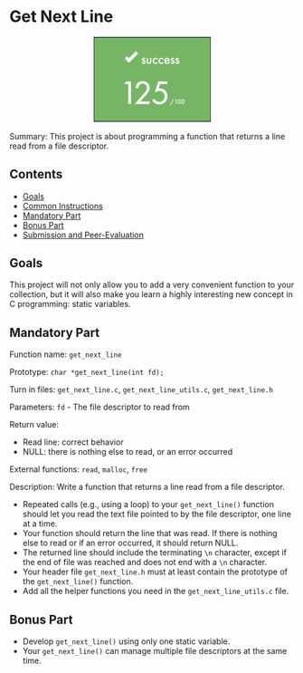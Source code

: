 # Get Next Line

<p align="center" > 
	<img src="125.png" width="207" />
</p>

Summary:
This project is about programming a function that returns a line read from a file descriptor.
## Contents

- [Goals](#goals)
- [Common Instructions](#common-instructions)
- [Mandatory Part](#mandatory-part)
- [Bonus Part](#bonus-part)
- [Submission and Peer-Evaluation](#submission-and-peer-evaluation)

## Goals

This project will not only allow you to add a very convenient function to your collection, but it will also make you learn a highly interesting new concept in C programming: static variables.

## Mandatory Part

Function name: `get_next_line`

Prototype: `char *get_next_line(int fd);`

Turn in files: `get_next_line.c`, `get_next_line_utils.c`, `get_next_line.h`

Parameters: `fd` - The file descriptor to read from

Return value:
- Read line: correct behavior
- NULL: there is nothing else to read, or an error occurred

External functions: `read`, `malloc`, `free`

Description:
Write a function that returns a line read from a file descriptor.
- Repeated calls (e.g., using a loop) to your `get_next_line()` function should let you read the text file pointed to by the file descriptor, one line at a time.
- Your function should return the line that was read. If there is nothing else to read or if an error occurred, it should return NULL.
- The returned line should include the terminating `\n` character, except if the end of file was reached and does not end with a `\n` character.
- Your header file `get_next_line.h` must at least contain the prototype of the `get_next_line()` function.
- Add all the helper functions you need in the `get_next_line_utils.c` file.

## Bonus Part

- Develop `get_next_line()` using only one static variable.
- Your `get_next_line()` can manage multiple file descriptors at the same time.
